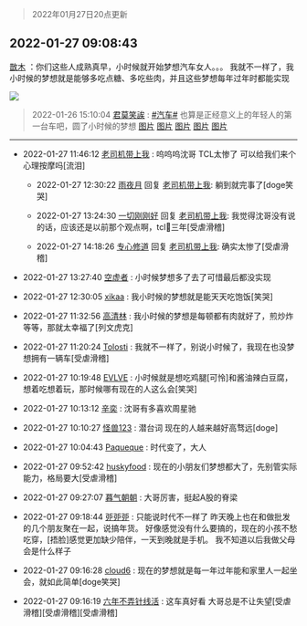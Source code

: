 > 2022年01月27日20点更新
<link rel="stylesheet" href="https://cdn.jsdelivr.net/gh/taotie6/sampleJSON@main/css/photo_show.css">
<meta name="referrer" content="no-referrer" />


 ## 2022-01-27 09:08:43 

 [㪚木](https://www.coolapk.com/feed/33125437?shareKey=Y2YyMmY3ZmQ1YzNkNjFmMWY5YmU~) ：你们这些人成熟真早，小时候就开始梦想汽车女人。。。
我就不一样了，我小时候的梦想就是能够多吃点糖、多吃些肉，并且这些梦想每年过年时都能实现 

<div class="album">
<img class="img-item" src="http://image.coolapk.com/feed/2019/0412/17/1081091_1555060673_5592@400x225.gif" />
</div>

> 2022-01-26 15:10:04 
> [君莫笑誒](https://www.coolapk.com/feed/33109028?shareKey=NDA4M2QwMzQzMmFlNjFmMWY5YmU~) : <a class="feed-link-tag" href="/t/汽车?type=0">#汽车#</a> 也算是正经意义上的年轻人的第一台车吧，圆了小时候的梦想 
[图片](http://image.coolapk.com/feed/2022/0126/15/4104094_d512dfbb_1000_7323_32@2592x1728.jpeg)
[图片](http://image.coolapk.com/feed/2022/0126/15/4104094_941cfa2f_1000_7331_361@2560x1740.jpeg)
[图片](http://image.coolapk.com/feed/2022/0126/15/4104094_ab84cb32_1000_7339_560@2464x1707.jpeg)
[图片](http://image.coolapk.com/feed/2022/0126/15/4104094_b8719163_1000_7344_374@2560x1707.jpeg)
[图片](http://image.coolapk.com/feed/2022/0126/15/4104094_7b132212_1000_7349_447@3072x2047.jpeg)

 ------- 

- 2022-01-27 11:46:12 [老司机带上我](uid=1912353) : 呜呜呜沈哥 TCL太惨了 可以给我们来个心理按摩吗[流泪] 

    - 2022-01-27 12:30:22 [雨夜月](uid=2036968) 回复 [老司机带上我](uid=1912353): 躺到就完事了[doge笑哭] 

    - 2022-01-27 13:24:30 [一切刚刚好](uid=701389) 回复 [老司机带上我](uid=1912353): 我觉得沈哥没有说的话，应该还是以前那个观点啊，tcl👀三年[受虐滑稽] 

    - 2022-01-27 14:18:26 [专心修道](uid=3218687) 回复 [老司机带上我](uid=1912353): 确实太惨了[受虐滑稽] 

- 2022-01-27 13:27:40 [空虚者](uid=3612845) : 小时候梦想多了去了可惜最后都没实现 

- 2022-01-27 12:30:05 [xikaa](uid=2702798) : 我小时候的梦想就是能天天吃饱饭[笑哭] 

- 2022-01-27 11:32:56 [高清林](uid=8114305) : 我小时候的梦想是每顿都有肉就好了，煎炒炸等等，那就太幸福了[列文虎克] 

- 2022-01-27 11:20:24 [Tolosti](uid=987946) : 我就不一样了，别说小时候了，我现在也没梦想拥有一辆车[受虐滑稽] 

- 2022-01-27 10:19:48 [EVLVE](uid=624501) : 小时候就是想吃鸡腿[可怜]和酱油辣白豆腐，想着吃想着玩，那时候哪有现在的人这么会[笑哭] 

- 2022-01-27 10:13:12 [辛奕](uid=1408959) : 沈哥有多喜欢周星驰 

- 2022-01-27 10:10:27 [怪兽123](uid=2331773) : 潜台词 现在的人越来越好高骛远[doge] 

- 2022-01-27 10:04:43 [Paqueque](uid=685582) : 时代变了，大人 

- 2022-01-27 09:52:42 [huskyfood](uid=3200841) : 现在的小朋友们梦想都大了，先别管实际能力，格局要大[受虐滑稽] 

- 2022-01-27 09:27:07 [暮气朝朝](uid=1273932) : 大哥厉害，挺起A股的脊梁 

- 2022-01-27 09:18:44 [戼戼戼](uid=4044548) : 只能说时代不一样了
昨天晚上也在和做批发的几个朋友聚在一起，说搞年货。
好像感觉没有什么要搞的，现在的小孩不愁吃穿，[捂脸]感觉更加缺少陪伴，一天到晚就是手机。
我不知道以后我做父母会是什么样子 

- 2022-01-27 09:16:28 [cloud6](uid=852635) : 现在的梦想就是每一年过年能和家里人一起坐会，就如此简单[doge笑哭] 

- 2022-01-27 09:16:19 [六年不弄针线活](uid=8385282) : 这车真好看 大哥总是不让失望[受虐滑稽][受虐滑稽][受虐滑稽] 

